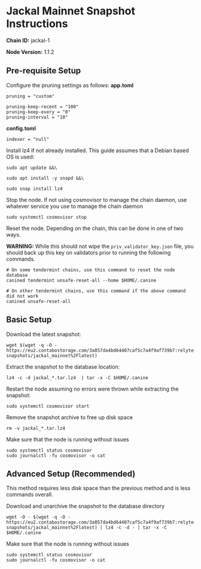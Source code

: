 # Jackal Mainnet Snapshot Instructions
**Chain ID:** jackal-1

**Node Version:** 1.1.2

## Pre-requisite Setup
Configure the pruning settings as follows:
**app.toml**
```
pruning = "custom"

pruning-keep-recent = "100"
pruning-keep-every = "0"
pruning-interval = "10"
```

**config.toml**
```
indexer = "null"
```

Install lz4 if not already installed. This guide assumes that a  Debian based OS is used:
```
sudo apt update &&\

sudo apt install -y snapd &&\

sudo snap install lz4
```

Stop the node. If not using cosmovisor to manage the chain daemon, use whatever service you use to manage the chain daemon
```
sudo systemctl cosmovisor stop
```

Reset the node. Depending on the chain, this can be done in one of two ways.

**WARNING:** While this should not wipe the `priv_validator_key.json` file, you should back up this key on validators prior to running the following commands.
```
# On some tendermint chains, use this command to reset the node database
canined tendermint unsafe-reset-all --home $HOME/.canine

# On other tendermint chains, use this command if the above command did not work
canined unsafe-reset-all
```


## Basic Setup
Download the latest snapshot:
```
wget $(wget -q -O - https://eu2.contabostorage.com/3a857da4bd64407caf5c7a4f9af739b7:relyte-snapshots/jackal_mainnet%2Flatest)
```

Extract the snapshot to the database location:
```
lz4 -c -d jackal_*.tar.lz4  | tar -x -C $HOME/.canine
```

Restart the node assuming no errors were thrown while extracting the snapshot:
```
sudo systemctl cosmovisor start
```

Remove the snapshot archive to free up disk space
```
rm -v jackal_*.tar.lz4
```

Make sure that the node is running without issues
```
sudo systemctl status cosmovisor
sudo journalctl -fu cosmovisor -o cat
```

## Advanced Setup (Recommended)
This method requires less disk space than the previous method and is less commands overall.

Download and unarchive the snapshot to the database directory
```
wget -O - $(wget -q -O - https://eu2.contabostorage.com/3a857da4bd64407caf5c7a4f9af739b7:relyte-snapshots/jackal_mainnet%2Flatest) | lz4 -c -d - | tar -x -C $HOME/.canine
```

Make sure that the node is running without issues
```
sudo systemctl status cosmovisor
sudo journalctl -fu cosmovisor -o cat
```